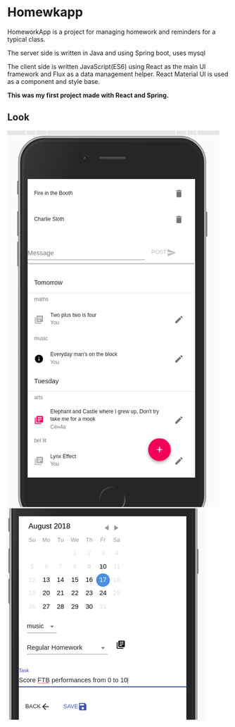 # Homewkapp

HomeworkApp is a project for managing homework and reminders for a typical class. 

The server side is written in Java and using Spring boot, uses mysql

The client side is written JavaScript(ES6) using React as the main UI framework and Flux as a data management helper. React Material UI is used as a component and style base.

**This was my first project made with React and Spring.**

## Look
![list](https://github.com/DranikProgrammer/homewkapp/blob/master/desc/list.png) 
![edit](https://github.com/DranikProgrammer/homewkapp/blob/master/desc/edit.png)

